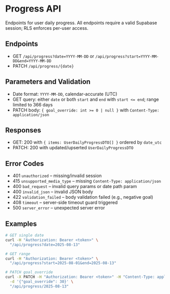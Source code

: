 # Progress API

Endpoints for user daily progress. All endpoints require a valid Supabase session; RLS enforces per-user access.

## Endpoints

- GET `/api/progress?date=YYYY-MM-DD` or `/api/progress?start=YYYY-MM-DD&end=YYYY-MM-DD`
- PATCH `/api/progress/{date}`

## Parameters and Validation

- Date format: `YYYY-MM-DD`, calendar-accurate (UTC)
- GET query: either `date` or both `start` and `end` with `start <= end`; range limited to 366 days
- PATCH body: `{ goal_override: int >= 0 | null }` with `Content-Type: application/json`

## Responses

- GET: 200 with `{ items: UserDailyProgressDTO[] }` ordered by `date_utc`
- PATCH: 200 with updated/upserted `UserDailyProgressDTO`

## Error Codes

- 401 `unauthorized` – missing/invalid session
- 415 `unsupported_media_type` – missing `Content-Type: application/json`
- 400 `bad_request` – invalid query params or date path param
- 400 `invalid_json` – invalid JSON body
- 422 `validation_failed` – body validation failed (e.g., negative goal)
- 408 `timeout` – server-side timeout guard triggered
- 500 `server_error` – unexpected server error

## Examples

```bash
# GET single date
curl -H "Authorization: Bearer <token>" \
  "/api/progress?date=2025-08-13"

# GET range
curl -H "Authorization: Bearer <token>" \
  "/api/progress?start=2025-08-01&end=2025-08-13"

# PATCH goal_override
curl -X PATCH -H "Authorization: Bearer <token>" -H "Content-Type: application/json" \
  -d '{"goal_override": 30}' \
  "/api/progress/2025-08-13"
```


